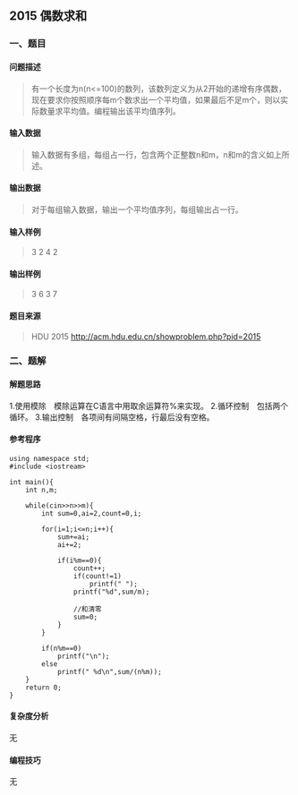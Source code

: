 ## 2015  偶数求和

### 一、题目

#### 问题描述

> 有一个长度为n(n<=100)的数列，该数列定义为从2开始的递增有序偶数，现在要求你按照顺序每m个数求出一个平均值，如果最后不足m个，则以实际数量求平均值。编程输出该平均值序列。 

#### 输入数据

> 输入数据有多组，每组占一行，包含两个正整数n和m，n和m的含义如上所述。

#### 输出数据

> 对于每组输入数据，输出一个平均值序列，每组输出占一行。

#### 输入样例

> 3 2
> 4 2

#### 输出样例

> 3 6 
> 3 7

#### 题目来源

> HDU 2015 http://acm.hdu.edu.cn/showproblem.php?pid=2015

### 二、题解

#### 解题思路

1.使用模除　模除运算在C语言中用取余运算符%来实现。
2.循环控制　包括两个循环。
3.输出控制　各项间有间隔空格，行最后没有空格。

#### 参考程序

```
using namespace std;
#include <iostream>

int main(){
	int n,m;
	
	while(cin>>n>>m){
		int sum=0,ai=2,count=0,i;
		
		for(i=1;i<=n;i++){
			sum+=ai;
			ai+=2;
			
			if(i%m==0){
				count++;
				if(count!=1)
					printf(" ");
				printf("%d",sum/m);
				
				//和清零
				sum=0; 
			}
		}
		
		if(n%m==0)
			printf("\n");
		else
			printf(" %d\n",sum/(n%m));
	}
	return 0;
}
```

#### 复杂度分析

无

#### 编程技巧

无